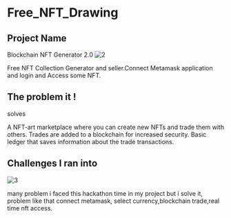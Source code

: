 # Free_NFT_Drawing

## Project Name

Blockchain NFT Generator 2.0
![2](https://user-images.githubusercontent.com/78801686/150967865-24f98e1e-3edf-4d72-8fdb-f3978d1e61ee.jpeg)

Free NFT Collection Generator and seller.Connect Metamask application and login and Access some NFT.
## The problem it !
solves

A NFT-art marketplace where you can create new NFTs and trade them with others. Trades are added to a blockchain for increased security. Basic ledger that saves information about the trade transactions.

## Challenges I ran into
![3](https://user-images.githubusercontent.com/78801686/150967845-aaabf306-4590-41e8-8baf-ace7e91c944e.jpeg)

many problem i faced this hackathon time in my project but i solve it, problem like that connect metamask, select currency,blockchain trade,real time nft access.


